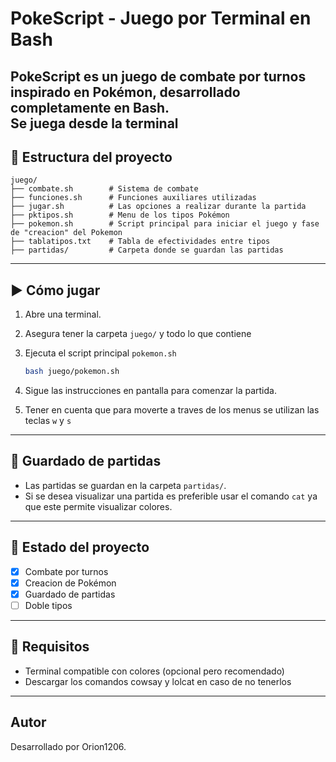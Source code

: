 # PokeScript - Juego por Terminal en Bash

PokeScript es un juego de combate por turnos inspirado en Pokémon, desarrollado completamente en Bash.  
Se juega desde la terminal
---

## 📁 Estructura del proyecto

```
juego/
├── combate.sh        # Sistema de combate
├── funciones.sh      # Funciones auxiliares utilizadas
├── jugar.sh          # Las opciones a realizar durante la partida
├── pktipos.sh        # Menu de los tipos Pokémon
├── pokemon.sh        # Script principal para iniciar el juego y fase de "creacion" del Pokemon
├── tablatipos.txt    # Tabla de efectividades entre tipos
├── partidas/         # Carpeta donde se guardan las partidas
```

---

## ▶️ Cómo jugar

1. Abre una terminal.
2. Asegura tener la carpeta `juego/` y todo lo que contiene
3. Ejecuta el script principal `pokemon.sh`
   
   ```bash
   bash juego/pokemon.sh
   ```
4. Sigue las instrucciones en pantalla para comenzar la partida.
5. Tener en cuenta que para moverte a traves de los menus se utilizan las teclas `w` y `s`

---

## 💾 Guardado de partidas

- Las partidas se guardan en la carpeta `partidas/`.
- Si se desea visualizar una partida es preferible usar el comando `cat` ya que este permite visualizar colores.

---

## 🚧 Estado del proyecto

- [x] Combate por turnos
- [x] Creacion de Pokémon
- [x] Guardado de partidas
- [ ] Doble tipos

---

## 📜 Requisitos

- Terminal compatible con colores (opcional pero recomendado)
- Descargar los comandos cowsay y lolcat en caso de no tenerlos

---

## Autor

Desarrollado por Orion1206.
